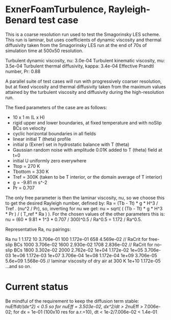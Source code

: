 # ExnerFoamTurbulence, Rayleigh-Benard test case

This is a coarse resolution run used to test the Smagorinsky LES scheme. This run is laminar, but uses coefficients of dynamic viscosity and thermal diffusivity taken from the Smagorinsky LES run at the end of 70s of simulation time at 500x50 resolution.

Turbulent dynamic viscosity, nu:            3.0e-04
Turbulent kinematic viscosity, mu:          3.5e-04
Turbulent thermal diffusivity, kappa:       3.4e-04
Effective Prandtl number, Pr:               0.88

A parallel suite of test cases will run with progressively coarser resolution, but at fixed viscosity and thermal diffusivity taken from the maximum values attained by the turbulent viscosity and diffusivity during the high-resolution run.

The fixed parameters of the case are as follows:

 - 10 x 1 m (L x H)
 - rigid upper and lower boundaries, at fixed temperature and with noSlip BCs on velocity
 - cyclic horizontal boundaries in all fields
 - linear initial T (theta) profile
 - initial p (Exner) set in hydrostatic balance with T (theta)
 - Gaussian random noise with amplitude 0.01K added to T (theta) field at t=0
 - initial U uniformly zero everywhere
 - Ttop = 270 K
 - Tbottom = 330 K
 - Tref = 300K (taken to be T interior, or the domain average of T interior)
 - g = -9.81 m s^-2
 - Pr = 0.707

The only free parameter is then the laminar viscosity, nu, so we choose this to get the desired Rayleigh number, defined by:
    Ra = (Tb - Tt) * g * H^3 / Tref . (nu^2 / Pr),
so, inverting for nu we get:
    nu = sqrt( ( (Tb - Tt) * g * H^3 * Pr ) / ( T_ref * Ra ) ).
For the chosen values of the other parameters this is:
    nu = (60 * 9.81 * 1^3 * 0.707 / 300)^0.5 / Ra^0.5
       = 1.172 / Ra^0.5.
       
Representative Ra, nu pairings:

  Ra        nu
  1         1.172
  10        3.706e-01
  100       1.172e-01
  658       4.569e-02     // RaCrit for free-slip BCs
  1000      3.706e-02
  1600      2.930e-02
  1708      2.836e-02     // RaCrit for no-slip BCs
  1800      3.302e-02
  2000      2.762e-02
  1e+04     1.172e-02
  1e+05     3.706e-03
  1e+06     1.172e-03
  1e+07     3.706e-04
  1e+08     1.172e-04
  1e+09     3.706e-05
  5.6e+09   1.568e-05     // laminar viscosity of dry air at 300 K
  1e+10     1.172e-05
...and so on.
           

# Current status
Be mindful of the requirement to keep the diffusion term stable: 
    nuEff*dt/(dx^2) < 0.5
    so for nuEff = 3.503e-02,
    dx^2/dt > 2*nuEff
            > 7.006e-02; for dx = 1e-01 (100x10 res for a.r.=10),
         dt < 1e-2/7.006e-02
            < 1.4e-01
    

